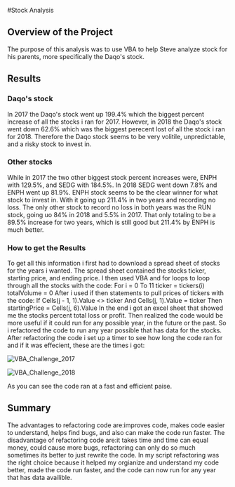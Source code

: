 #Stock Analysis

## Overview of the Project

The purpose of this analysis was to use VBA to help Steve analyze stock for his parents, more specifically the Daqo's stock.

## Results

### Daqo's stock

In 2017 the Daqo's stock went up 199.4% which the biggest percent increase of all the stocks i ran for 2017. However, in 2018 the Daqo's stock went down 62.6% which was the biggest perecent lost of all the stock i ran for 2018. Therefore the Daqo stock seems to be very volitile, unpredictable, and a risky stock to invest in.

### Other stocks

While in 2017 the two other biggest stock percent increases were, ENPH with 129.5%, and SEDG with 184.5%. In 2018 SEDG went down 7.8% and ENPH went up 81.9%. ENPH stock seems to be the clear winner for what stock to invest in. With it going up 211.4% in two years and recording no loss. The only other stock to record no loss in both years was the RUN stock, going uo 84% in 2018 and 5.5% in 2017. That only totaling to be a 89.5% increase for two years, which is still good but 211.4% by ENPH is much better.

### How to get the Results

To get all this information i first had to download a spread sheet of stocks for the years i wanted. The spread sheet contained the stocks ticker, starting price, and ending price. I then used VBA and for loops to loop through all the stocks with the code:
For i = 0 To 11 
ticker = tickers(i)
totalVolume = 0
After i used if then statements to pull prices of tickers with the code:
If Cells(j - 1, 1).Value <> ticker And Cells(j, 1).Value = ticker Then
startingPrice = Cells(j, 6).Value
In the end i got an excel sheet that showed me the stocks percent total loss or profit. Then realized the code would be more useful if it could run for any possible year, in the future or the past. So i refactored the code to run any year possible that has data for the stocks. After refactoring the code i set up a timer to see how long the code ran for and if it was effecient, these are the times i got:

![VBA_Challenge_2017](https://user-images.githubusercontent.com/94339449/148704987-978a048d-7898-4965-b52b-16668648893f.png)

![VBA_Challenge_2018](https://user-images.githubusercontent.com/94339449/148704990-c115b021-afaa-484b-8c45-158468b72307.png)

As you can see the code ran at a fast and efficient paise.
## Summary
The advantages to refactoring code are:improves code, makes code easier to understand, helps find bugs, and also can make the code run faster. The disadvantage of refactoring code are:it takes time and time can equal money, could cause more bugs, refactoring can only do so much sometimes its better to just rewrite the code. In my script refactoring was the right choice because it helped my orgianize and understand my code better, made the code run faster, and the code can now run for any year that has data availible.
